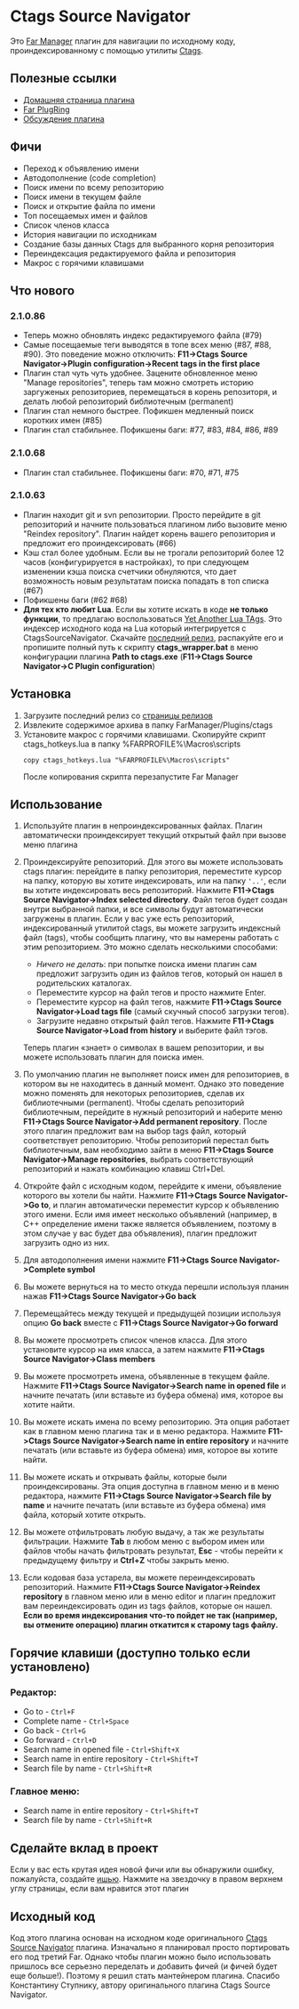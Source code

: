 ﻿# Ctags Source Navigator
Это [Far Manager](https://www.farmanager.com/) плагин для навигации по исходному коду, проиндексированному с помощью утилиты [Ctags](https://en.wikipedia.org/wiki/Ctags).
## Полезные ссылки
+ [Домашняя страница плагина](https://github.com/EugeneManushkin/CtagsSourceNavigator)
+ [Far PlugRing](https://plugring.farmanager.com/plugin.php?pid=478)
+ [Обсуждение плагина](https://forum.farmanager.com/viewtopic.php?f=5&t=6394)
## Фичи
+ Переход к объявлению имени
+ Автодополнение (code completion)
+ Поиск имени по всему репозиторию
+ Поиск имени в текущем файле
+ Поиск и открытие файла по имени
+ Топ посещаемых имен и файлов
+ Список членов класса
+ История навигации по исходникам
+ Создание базы данных Ctags для выбранного корня репозитория
+ Переиндексация редактируемого файла и репозитория
+ Макрос с горячими клавишами
## Что нового
### 2.1.0.86
+ Теперь можно обновлять индекс редактируемого файла (#79)
+ Самые посещаемые теги выводятся в топе всех меню (#87, #88, #90). Это поведение можно отключить: **F11->Ctags Source Navigator->Plugin configuration->Recent tags in the first place**
+ Плагин стал чуть чуть удобнее. Зацените обновленное меню "Manage repositories", теперь там можно смотреть историю заргуженых репозиториев, перемещаться в корень репозиторя, и делать любой репозиторий библиотечным (permanent)
+ Плагин стал немного быстрее. Пофикшен медленный поиск коротких имен (#85)
+ Плагин стал стабильнее. Пофикшены баги: #77, #83, #84, #86, #89
### 2.1.0.68
+ Плагин стал стабильнее. Пофикшены баги: #70, #71, #75
### 2.1.0.63
+ Плагин находит git и svn репозитории. Просто перейдите в git репозиторий и начните пользоваться плагином либо вызовите меню "Reindex repository". Плагин найдет корень вашего репозитория и предложит его проиндексировать (#66)
+ Кэш стал более удобным. Если вы не трогали репозиторий более 12 часов (конфигурируется в настройках), то при следующем изменении кэша поиска счетчики обнуляются, что дает возможность новым результатам поиска попадать в топ списка (#67)
+ Пофикшены баги (#62 #68)
+ **Для тех кто любит Lua**. Если вы хотите искать в коде **не только функции**, то предлагаю воспользоваться [Yet Another Lua TAgs](https://github.com/EugeneManushkin/Yalta). Это индексер исходного кода на Lua
  который интегрируется с CtagsSourceNavigator. Скачайте [последний релиз](https://github.com/EugeneManushkin/Yalta/releases), распакуйте его и пропишите полный путь к скрипту **ctags_wrapper.bat** в меню конфигурации
  плагина **Path to ctags.exe** (**F11->Ctags Source Navigator->C Plugin configuration**)
## Установка
1. Загрузите последний релиз со [страницы релизов](https://github.com/EugeneManushkin/CtagsSourceNavigator/releases)
2. Извлеките содержимое архива в папку FarManager/Plugins/ctags
3. Установите макрос с горячими клавишами. Скопируйте скрипт ctags_hotkeys.lua в папку %FARPROFILE%\Macros\scripts
   ```
   copy ctags_hotkeys.lua "%FARPROFILE%\Macros\scripts"
   ```
   После копирования скрипта перезапустите Far Manager
## Использование
1. Используйте плагин в непроиндексированных файлах. Плагин автоматически проиндексирует текущий открытый файл при вызове меню плагина
2. Проиндексируйте репозиторий. Для этого вы можете использовать ctags плагин: перейдите в папку репозитория, переместите курсор на папку, которую вы хотите индексировать,
   или на папку ```'..'```, если вы хотите индексировать весь репозиторий. Нажмите **F11->Ctags Source Navigator->Index selected directory**. Файл тегов будет создан внутри
   выбранной папки, и все символы будут автоматически загружены в плагин. Если у вас уже есть репозиторий, индексированный утилитой ctags, вы можете загрузить индексный файл (tags),
   чтобы сообщить плагину, что вы намерены работать с этим репозиторием. Это можно сделать несколькими способами:
    * *Ничего не делать*: при попытке поиска имени плагин сам предложит загрузить один из файлов тегов, который он нашел в родительских каталогах.
    * Переместите курсор на файл тегов и просто нажмите Enter.
    * Переместите курсор на файл тегов, нажмите **F11->Ctags Source Navigator->Load tags file** (самый скучный способ загрузки тегов).
    * Загрузите недавно открытый файл тегов. Нажмите **F11->Ctags Source Navigator->Load from history** и выберите файл тэгов.

    Теперь плагин «знает» о символах в вашем репозитории, и вы можете использовать плагин для поиска имен.
3. По умолчанию плагин не выполняет поиск имен для репозиториев, в котором вы не находитесь в данный момент. Однако это поведение можно поменять для некоторых репозиториев, сделав их библиотечными (permanent).
   Чтобы сделать репозиторий библиотечным, перейдите в нужный репозиторий и наберите меню **F11->Ctags Source Navigator->Add permanent repository**. После этого плагин предложит вам на выбор tags файл, который соответствует репозиторию.
   Чтобы репозиторий перестал быть библиотечным, вам необходимо зайти в меню **F11->Ctags Source Navigator->Manage repositories**, выбрать соответствующий репозиторий и нажать комбинацию клавиш Ctrl+Del.
4. Откройте файл с исходным кодом, перейдите к имени, объявление которого вы хотели бы найти. Нажмите **F11->Ctags Source Navigator->Go to**, и плагин автоматически переместит курсор к
   объявлению этого имени. Если имя имеет несколько объявлений (например, в C++ определение имени также является объявлением, поэтому в этом случае у вас будет два объявления), плагин
   предложит загрузить одно из них.
5. Для автодополнения имени нажмите **F11->Ctags Source Navigator->Complete symbol**
6. Вы можете вернуться на то место откуда перешли используя планин нажав **F11->Ctags Source Navigator->Go back**
7. Перемещайтесь между текущей и предыдущей позиции используя опцию **Go back** вместе с **F11->Ctags Source Navigator->Go forward**
8. Вы можете просмотреть список членов класса. Для этого установите курсор на имя класса, а затем нажмите **F11->Ctags Source Navigator->Class members**
9. Вы можете просмотреть имена, объявленные в текущем файле. Нажмите **F11->Ctags Source Navigator->Search name in opened file** и начните печатать (или вставьте из буфера обмена) имя, которое вы хотите найти.
10. Вы можете искать имена по всему репозиторию. Эта опция работает как в главном меню плагина так и в меню редактора. Нажмите **F11->Ctags Source Navigator->Search name in entire repository** и начните печатать (или вставьте из буфера обмена) имя, которое вы хотите найти.
11. Вы можете искать и открывать файлы, которые были проиндексированы. Эта опция доступна в главном меню и в меню редактора, нажмите **F11->Ctags Source Navigator->Search file by name** и начните печатать (или вставьте из буфера обмена) имя файла, который хотите открыть.
12. Вы можете отфильтровать любую выдачу, а так же результаты фильтрации. Нажмите **Tab** в любом меню с выбором имен или файлов чтобы начать фильтровать результат, **Esc** - чтобы перейти к предыдущему фильтру и **Ctrl+Z** чтобы закрыть меню.
13. Если кодовая база устарела, вы можете переиндексировать репозиторий. Нажмите **F11->Ctags Source Navigator->Reindex repository** в главном меню или в меню editor и плагин предложит вам переиндексировать один из tags файлов, которые он нашел. **Если во время индексирования что-то пойдет не так (например, вы отмените операцию) плагин откатится к старому tags файлу.**
## Горячие клавиши (доступно только если установлено)
### Редактор:
+ Go to - ```Ctrl+F```
+ Complete name - ```Ctrl+Space```
+ Go back - ```Ctrl+G```
+ Go forward - ```Ctrl+D```
+ Search name in opened file - ```Ctrl+Shift+X```
+ Search name in entire repository - ```Ctrl+Shift+T```
+ Search file by name - ```Ctrl+Shift+R```
### Главное меню:
+ Search name in entire repository - ```Ctrl+Shift+T```
+ Search file by name - ```Ctrl+Shift+R```
## Сделайте вклад в проект
Если у вас есть крутая идея новой фичи или вы обнаружили ошибку, пожалуйста, создайте [ишью](https://github.com/EugeneManushkin/CtagsSourceNavigator/issues/new). Нажмите на звездочку в правом верхнем углу страницы, если вам нравится этот плагин
## Исходный код
Код этого плагина основан на исходном коде оригинального [Ctags Source Navigator](https://github.com/trexinc/evil-programmers/tree/master/ctags) плагина. Изначально я планировал просто портировать его под третий Far. Однако чтобы плагин можно было использовать пришлось все серьезно переделать и добавить фичей (и фичей будет еще больше!). Поэтому я решил стать мантейнером плагина. Спасибо Константину Ступнику, автору оригинального плагина Ctags Source Navigator.
